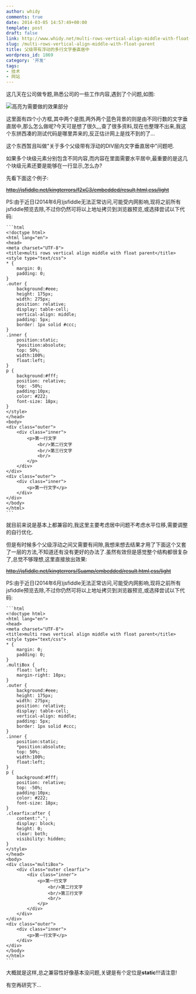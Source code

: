 ```yaml
---
author: whidy
comments: true
date: 2014-03-05 14:57:49+00:00
template: post
draft: false
link: http://www.whidy.net/multi-rows-vertical-align-middle-with-float-parent.html
slug: /multi-rows-vertical-align-middle-with-float-parent
title: 父级带有浮动的多行文字垂直居中
wordpress_id: 1869
category: '开发'
tags:
- 技术
- 网站
---
```


这几天在公司做专题,熟悉公司的一些工作内容,遇到了个问题,如图:

![高亮为需要做的效果部分](https://www.whidy.net/wp-content/uploads/2014/03/vaM-400x104.jpg)

这里面有四个小方框,其中两个是图,两外两个蓝色背景的则是由不同行数的文字垂直居中,那么怎么做呢?今天可是想了很久,,,查了很多资料,现在也整理不出来,我这个东拼西凑的测试代码是哪里弄来的,反正估计网上是找不到的了...

这个东西暂且叫做"关于多个父级带有浮动的DIV层内文字垂直居中"问题吧.

如果多个块级元素分别包含不同内容,而内容在里面需要水平居中,最重要的是这几个块级元素还要是能够在一行显示,怎么办?

<!-- more -->

先看下面这个例子:

<del>http://jsfiddle.net/kingterrors/f2xC3/embedded/result,html,css/light</del>

PS:由于近日(2014年6月)jsfiddle无法正常访问,可能受内网影响,现将之前所有jsfiddle预览去除,不过你仍然可将以上地址拷贝到浏览器预览,或选择尝试以下代码:


    
    ```html
    <!doctype html>
    <html lang="en">
    <head>
    <meta charset="UTF-8">
    <title>multi rows vertical align middle with float parent</title>
    <style type="text/css">
    * {
        margin: 0;
        padding: 0;
    }
    .outer {
        background:#eee;
        height: 175px;
        width: 275px;
        position: relative;
        display: table-cell;
        vertical-align: middle;
        padding: 5px;
        border: 1px solid #ccc;
    }
    .inner {
        position:static;
        *position:absolute;
        top: 50%;
        width:100%;
        float:left;
    }
    p {
        background:#fff;
        position: relative;
        top: -50%;
        padding:10px;
        color: #222;
        font-size: 18px;
    }
    </style>
    </head>
    <body>
    <div class="outer">
        <div class="inner">
            <p>第一行文字
                <br/>第二行文字
                <br/>第三行文字
                <br/>
            </p>
        </div>
    </div>
    <div class="outer">
        <div class="inner">
            <p>第一行文字</p>
        </div>
    </div>
    </body>
    </html>
    ```



就目前来说是基本上都兼容的,我这里主要考虑居中问题不考虑水平位移,需要调整的自行优化.

但是有时候多个父级浮动之间又需要有间隙,我想来想去结果才用了下面这个又套了一层的方法,不知道还有没有更好的办法了.虽然有效但是感觉整个结构都很复杂了,总觉不够理想,这里直接放出效果:

<del>http://jsfiddle.net/kingterrors/Suamp/embedded/result,html,css/light</del>

PS:由于近日(2014年6月)jsfiddle无法正常访问,可能受内网影响,现将之前所有jsfiddle预览去除,不过你仍然可将以上地址拷贝到浏览器预览,或选择尝试以下代码:


    
    ```html
    <!doctype html>
    <html lang="en">
    <head>
    <meta charset="UTF-8">
    <title>multi rows vertical align middle with float parent</title>
    <style type="text/css">
    * {
        margin: 0;
        padding: 0;
    }
    .multiBox {
        float: left;
        margin-right: 10px;
    }
    .outer {
        background:#eee;
        height: 175px;
        width: 275px;
        position: relative;
        display: table-cell;
        vertical-align: middle;
        padding: 5px;
        border: 1px solid #ccc;
    }
    .inner {
        position:static;
        *position:absolute;
        top: 50%;
        width:100%;
        float:left;
    }
    p {
        background:#fff;
        position: relative;
        top: -50%;
        padding:10px;
        color: #222;
        font-size: 18px;
    }
    .clearfix:after {
        content:".";
        display: block;
        height: 0;
        clear: both;
        visibility: hidden;
    }
    </style>
    </head>
    <body>
    <div class="multiBox">
        <div class="outer clearfix">
            <div class="inner">
                <p>第一行文字
                    <br/>第二行文字
                    <br/>第三行文字
                    <br/>
                </p>
            </div>
        </div>
    </div>
    <div class="outer">
        <div class="inner">
            <p>第一行文字</p>
        </div>
    </div>
    </body>
    </html>
    ```



大概就是这样,总之兼容性好像基本没问题,关键是有个定位是**static**!!!请注意!

有空再研究下...
